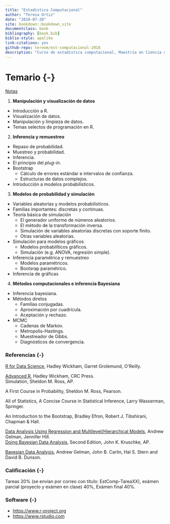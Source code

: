 ```yaml
--- 
title: "Estadística Computacional"
author: "Teresa Ortiz"
date: "2018-07-20"
site: bookdown::bookdown_site
documentclass: book
bibliography: [book.bib]
biblio-style: apalike
link-citations: yes
github-repo: tereom/est-computacional-2018
description: "Curso de estadística computacional, Maestría en Ciencia de Datos, ITAM 2018."
---
```


# Temario {-}


[Notas](https://tereom.github.io/est-computacional-2018/)

1. **Manipulación y visualización de datos**

-   Introducción a R.
-   Visualización de datos.
-   Manipulación y limpieza de datos.
-   Temas selectos de programación en R.

2. **Inferencia y remuestreo**

-   Repaso de probabilidad.
-   Muestreo y probabilidad.
-   Inferencia.
-   El principio del *plug-in*.
-   Bootstrap
    -   Cálculo de errores estándar e intervalos de confianza.
    -   Estructuras de datos complejos.
-   Introducción a modelos probabilísticos.

3. **Modelos de probabilidad y simulación**

-   Variables aleatorias y modelos probabilísticos.
-   Familias importantes: discretas y continuas.
-   Teoría básica de simulación
    -   El generador uniforme de números aleatorios.
    -   El método de la transformación inversa.
    -   Simulación de variables aleatorias discretas con soporte finito.
    -   Otras variables aleatorias.
-   Simulación para modelos gráficos
    -   Modelos probabilíticos gráficos.
    -   Simulación (e.g. ANOVA, regresión simple).
-   Inferencia paramétrica y remuestreo
    -   Modelos paramétricos.
    -   Bootsrap paramétrico.
-   Inferencia de gráficas

4. **Métodos computacionales e inferencia Bayesiana**

-   Inferencia bayesiana.
-   Métodos diretos
    -   Familias conjugadas.
    -   Aproximación por cuadrícula.
    -   Aceptación y rechazo.
-   MCMC
    -   Cadenas de Markov.
    -   Metropolis-Hastings.
    -   Muestreador de Gibbs.
    -   Diagnósticos de convergencia.

### Referencias {-}

[R for Data Science](http://r4ds.had.co.nz), Hadley Wickham, Garret Grolemund, O'Reilly.

[Advanced R](http://adv-r.had.co.nz/), Hadley Wickham, CRC Press.  
Simulation, Sheldon M. Ross, AP.  

A First Course in Probability, Sheldon M. Ross, Pearson.  

All of Statistics, A Concise Course in Statistical Inference, Larry Wasserman, Springer.  

An Introduction to the Bootstrap, Bradley Efron, Robert J. Tibshirani, Chapman & Hall.  

[Data Analysis Using Regression and Multilevel/Hierarchical Models](http://www.stat.columbia.edu/~gelman/arm/), Andrew Gelman, Jennifer Hill.  
[Doing Bayesian Data Analysis](https://sites.google.com/site/doingbayesiandataanalysis/), Second Edition, John K. Kruschke, AP.  

[Bayesian Data Analysis](http://www.stat.columbia.edu/~gelman/arm/), Andrew Gelman, John B. Carlin, Hal S. Stern and David B. Dunson.  

### Calificación {-}

Tareas 20% (se envían por correo con título: EstComp-TareaXX), exámen parcial (proyecto y exámen en clase) 40%, Exámen final 40%.

### Software {-}

- https://www.r-project.org
- https://www.rstudio.com
